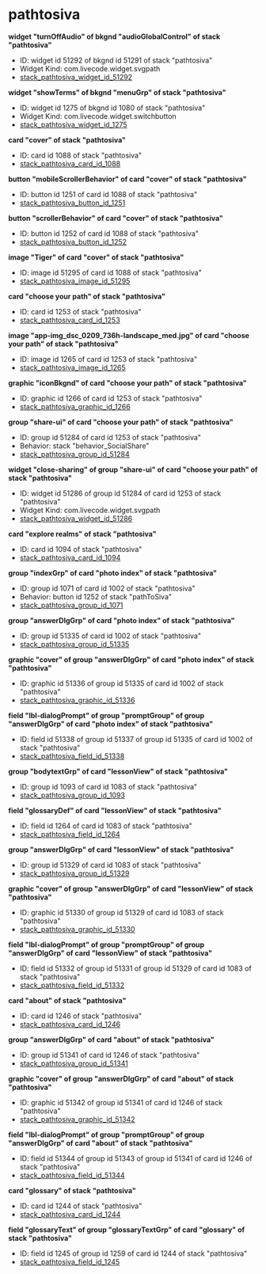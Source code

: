 # pathtosiva
**widget "turnOffAudio" of bkgnd "audioGlobalControl" of stack "pathtosiva"**
* ID: widget id 51292 of bkgnd id 51291 of stack "pathtosiva"
* Widget Kind: com.livecode.widget.svgpath
* [stack_pathtosiva_widget_id_51292](./../../ScriptTracker/modules/pathtosiva_Scripts/stack_pathtosiva_widget_id_51292.livecodescript)

**widget "showTerms" of bkgnd "menuGrp" of stack "pathtosiva"**
* ID: widget id 1275 of bkgnd id 1080 of stack "pathtosiva"
* Widget Kind: com.livecode.widget.switchbutton
* [stack_pathtosiva_widget_id_1275](./../../ScriptTracker/modules/pathtosiva_Scripts/stack_pathtosiva_widget_id_1275.livecodescript)

**card "cover" of stack "pathtosiva"**
* ID: card id 1088 of stack "pathtosiva"
* [stack_pathtosiva_card_id_1088](./../../ScriptTracker/modules/pathtosiva_Scripts/stack_pathtosiva_card_id_1088.livecodescript)

**button "mobileScrollerBehavior" of card "cover" of stack "pathtosiva"**
* ID: button id 1251 of card id 1088 of stack "pathtosiva"
* [stack_pathtosiva_button_id_1251](./../../ScriptTracker/modules/pathtosiva_Scripts/stack_pathtosiva_button_id_1251.livecodescript)

**button "scrollerBehavior" of card "cover" of stack "pathtosiva"**
* ID: button id 1252 of card id 1088 of stack "pathtosiva"
* [stack_pathtosiva_button_id_1252](./../../ScriptTracker/modules/pathtosiva_Scripts/stack_pathtosiva_button_id_1252.livecodescript)

**image "Tiger" of card "cover" of stack "pathtosiva"**
* ID: image id 51295 of card id 1088 of stack "pathtosiva"
* [stack_pathtosiva_image_id_51295](./../../ScriptTracker/modules/pathtosiva_Scripts/stack_pathtosiva_image_id_51295.livecodescript)

**card "choose your path" of stack "pathtosiva"**
* ID: card id 1253 of stack "pathtosiva"
* [stack_pathtosiva_card_id_1253](./../../ScriptTracker/modules/pathtosiva_Scripts/stack_pathtosiva_card_id_1253.livecodescript)

**image "app-img_dsc_0209_736h-landscape_med.jpg" of card "choose your path" of stack "pathtosiva"**
* ID: image id 1265 of card id 1253 of stack "pathtosiva"
* [stack_pathtosiva_image_id_1265](./../../ScriptTracker/modules/pathtosiva_Scripts/stack_pathtosiva_image_id_1265.livecodescript)

**graphic "iconBkgnd" of card "choose your path" of stack "pathtosiva"**
* ID: graphic id 1266 of card id 1253 of stack "pathtosiva"
* [stack_pathtosiva_graphic_id_1266](./../../ScriptTracker/modules/pathtosiva_Scripts/stack_pathtosiva_graphic_id_1266.livecodescript)

**group "share-ui" of card "choose your path" of stack "pathtosiva"**
* ID: group id 51284 of card id 1253 of stack "pathtosiva"
* Behavior: stack "behavior_SocialShare"
* [stack_pathtosiva_group_id_51284](./../../ScriptTracker/modules/pathtosiva_Scripts/stack_pathtosiva_group_id_51284.livecodescript)

**widget "close-sharing" of group "share-ui" of card "choose your path" of stack "pathtosiva"**
* ID: widget id 51286 of group id 51284 of card id 1253 of stack "pathtosiva"
* Widget Kind: com.livecode.widget.svgpath
* [stack_pathtosiva_widget_id_51286](./../../ScriptTracker/modules/pathtosiva_Scripts/stack_pathtosiva_widget_id_51286.livecodescript)

**card "explore realms" of stack "pathtosiva"**
* ID: card id 1094 of stack "pathtosiva"
* [stack_pathtosiva_card_id_1094](./../../ScriptTracker/modules/pathtosiva_Scripts/stack_pathtosiva_card_id_1094.livecodescript)

**group "indexGrp" of card "photo index" of stack "pathtosiva"**
* ID: group id 1071 of card id 1002 of stack "pathtosiva"
* Behavior: button id 1252 of stack "pathToSiva"
* [stack_pathtosiva_group_id_1071](./../../ScriptTracker/modules/pathtosiva_Scripts/stack_pathtosiva_group_id_1071.livecodescript)

**group "answerDlgGrp" of card "photo index" of stack "pathtosiva"**
* ID: group id 51335 of card id 1002 of stack "pathtosiva"
* [stack_pathtosiva_group_id_51335](./../../ScriptTracker/modules/pathtosiva_Scripts/stack_pathtosiva_group_id_51335.livecodescript)

**graphic "cover" of group "answerDlgGrp" of card "photo index" of stack "pathtosiva"**
* ID: graphic id 51336 of group id 51335 of card id 1002 of stack "pathtosiva"
* [stack_pathtosiva_graphic_id_51336](./../../ScriptTracker/modules/pathtosiva_Scripts/stack_pathtosiva_graphic_id_51336.livecodescript)

**field "lbl-dialogPrompt" of group "promptGroup" of group "answerDlgGrp" of card "photo index" of stack "pathtosiva"**
* ID: field id 51338 of group id 51337 of group id 51335 of card id 1002 of stack "pathtosiva"
* [stack_pathtosiva_field_id_51338](./../../ScriptTracker/modules/pathtosiva_Scripts/stack_pathtosiva_field_id_51338.livecodescript)

**group "bodytextGrp" of card "lessonView" of stack "pathtosiva"**
* ID: group id 1093 of card id 1083 of stack "pathtosiva"
* [stack_pathtosiva_group_id_1093](./../../ScriptTracker/modules/pathtosiva_Scripts/stack_pathtosiva_group_id_1093.livecodescript)

**field "glossaryDef" of card "lessonView" of stack "pathtosiva"**
* ID: field id 1264 of card id 1083 of stack "pathtosiva"
* [stack_pathtosiva_field_id_1264](./../../ScriptTracker/modules/pathtosiva_Scripts/stack_pathtosiva_field_id_1264.livecodescript)

**group "answerDlgGrp" of card "lessonView" of stack "pathtosiva"**
* ID: group id 51329 of card id 1083 of stack "pathtosiva"
* [stack_pathtosiva_group_id_51329](./../../ScriptTracker/modules/pathtosiva_Scripts/stack_pathtosiva_group_id_51329.livecodescript)

**graphic "cover" of group "answerDlgGrp" of card "lessonView" of stack "pathtosiva"**
* ID: graphic id 51330 of group id 51329 of card id 1083 of stack "pathtosiva"
* [stack_pathtosiva_graphic_id_51330](./../../ScriptTracker/modules/pathtosiva_Scripts/stack_pathtosiva_graphic_id_51330.livecodescript)

**field "lbl-dialogPrompt" of group "promptGroup" of group "answerDlgGrp" of card "lessonView" of stack "pathtosiva"**
* ID: field id 51332 of group id 51331 of group id 51329 of card id 1083 of stack "pathtosiva"
* [stack_pathtosiva_field_id_51332](./../../ScriptTracker/modules/pathtosiva_Scripts/stack_pathtosiva_field_id_51332.livecodescript)

**card "about" of stack "pathtosiva"**
* ID: card id 1246 of stack "pathtosiva"
* [stack_pathtosiva_card_id_1246](./../../ScriptTracker/modules/pathtosiva_Scripts/stack_pathtosiva_card_id_1246.livecodescript)

**group "answerDlgGrp" of card "about" of stack "pathtosiva"**
* ID: group id 51341 of card id 1246 of stack "pathtosiva"
* [stack_pathtosiva_group_id_51341](./../../ScriptTracker/modules/pathtosiva_Scripts/stack_pathtosiva_group_id_51341.livecodescript)

**graphic "cover" of group "answerDlgGrp" of card "about" of stack "pathtosiva"**
* ID: graphic id 51342 of group id 51341 of card id 1246 of stack "pathtosiva"
* [stack_pathtosiva_graphic_id_51342](./../../ScriptTracker/modules/pathtosiva_Scripts/stack_pathtosiva_graphic_id_51342.livecodescript)

**field "lbl-dialogPrompt" of group "promptGroup" of group "answerDlgGrp" of card "about" of stack "pathtosiva"**
* ID: field id 51344 of group id 51343 of group id 51341 of card id 1246 of stack "pathtosiva"
* [stack_pathtosiva_field_id_51344](./../../ScriptTracker/modules/pathtosiva_Scripts/stack_pathtosiva_field_id_51344.livecodescript)

**card "glossary" of stack "pathtosiva"**
* ID: card id 1244 of stack "pathtosiva"
* [stack_pathtosiva_card_id_1244](./../../ScriptTracker/modules/pathtosiva_Scripts/stack_pathtosiva_card_id_1244.livecodescript)

**field "glossaryText" of group "glossaryTextGrp" of card "glossary" of stack "pathtosiva"**
* ID: field id 1245 of group id 1259 of card id 1244 of stack "pathtosiva"
* [stack_pathtosiva_field_id_1245](./../../ScriptTracker/modules/pathtosiva_Scripts/stack_pathtosiva_field_id_1245.livecodescript)

